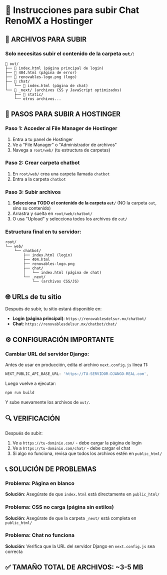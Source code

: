 # 🚀 Instrucciones para subir Chat RenoMX a Hostinger

## 📁 ARCHIVOS PARA SUBIR

### Solo necesitas subir el contenido de la carpeta `out/`:
```
📂 out/
├── 📄 index.html (página principal de login)
├── 📄 404.html (página de error) 
├── 📄 renovables-logo.png (logo)
├── 📂 chat/ 
│   └── 📄 index.html (página de chat)
└── 📂 _next/ (archivos CSS y JavaScript optimizados)
    ├── 📂 static/
    └── otros archivos...
```

## 🔧 PASOS PARA SUBIR A HOSTINGER

### Paso 1: Acceder al File Manager de Hostinger
1. Entra a tu panel de Hostinger  
2. Ve a "File Manager" o "Administrador de archivos"
3. Navega a `root/web/` (tu estructura de carpetas)

### Paso 2: Crear carpeta chatbot
1. En `root/web/` crea una carpeta llamada `chatbot`
2. Entra a la carpeta `chatbot` 

### Paso 3: Subir archivos
1. **Selecciona TODO el contenido de la carpeta `out/`** (NO la carpeta `out`, sino su contenido)
2. Arrastra y suelta en `root/web/chatbot/`
3. O usa "Upload" y selecciona todos los archivos de `out/`

### Estructura final en tu servidor:
```
root/
└── web/
    └── chatbot/
        ├── index.html (login)
        ├── 404.html  
        ├── renovables-logo.png
        ├── chat/
        │   └── index.html (página de chat)
        └── _next/
            └── (archivos CSS/JS)
```

## 🌐 URLs de tu sitio

Después de subir, tu sitio estará disponible en:
- **Login (página principal)**: `https://renovablesdelsur.mx/chatbot/`
- **Chat**: `https://renovablesdelsur.mx/chatbot/chat/`

## ⚙️ CONFIGURACIÓN IMPORTANTE

### Cambiar URL del servidor Django:
Antes de usar en producción, edita el archivo `next.config.js` línea 11:
```javascript
NEXT_PUBLIC_API_BASE_URL: 'https://TU-SERVIDOR-DJANGO-REAL.com',
```

Luego vuelve a ejecutar:
```bash
npm run build
```

Y sube nuevamente los archivos de `out/`.

## 🔍 VERIFICACIÓN

Después de subir:
1. Ve a `https://tu-dominio.com/` - debe cargar la página de login
2. Ve a `https://tu-dominio.com/chat/` - debe cargar el chat
3. Si algo no funciona, revisa que todos los archivos estén en `public_html/`

## 📞 SOLUCIÓN DE PROBLEMAS

### Problema: Página en blanco
**Solución**: Asegúrate de que `index.html` está directamente en `public_html/`

### Problema: CSS no carga (página sin estilos)
**Solución**: Asegúrate de que la carpeta `_next/` está completa en `public_html/`

### Problema: Chat no funciona
**Solución**: Verifica que la URL del servidor Django en `next.config.js` sea correcta

## ✅ TAMAÑO TOTAL DE ARCHIVOS: ~3-5 MB
